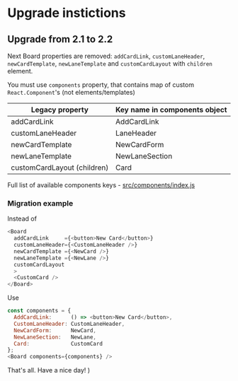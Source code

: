 # Upgrade instictions

## Upgrade from 2.1 to 2.2

Next Board properties are removed: `addCardLink`, `customLaneHeader`, `newCardTemplate`, `newLaneTemplate`
and `customCardLayout` with `children` element. 

You must use `components` property, that contains map of custom
`React.Component`'s (not elements/templates)

| Legacy property     | Key name in components object|
| ------------------- | ---------------------------- |
| addCardLink         | AddCardLink                  |
| customLaneHeader    | LaneHeader                   |
| newCardTemplate     | NewCardForm                  |
| newLaneTemplate     | NewLaneSection               |
| customCardLayout (children) | Card |

Full list of available components keys -
[src/components/index.js](src/components/index.js)

### Migration example

Instead of 

```javascript
<Board 
  addCardLink     ={<button>New Card</button>}
  customLaneHeader={<CustomLaneHeader />}
  newCardTemplate ={<NewCard />} 
  newLaneTemplate ={<NewLane />}
  customCardLayout
  >
  <CustomCard />
</Board>

```

Use

```javascript
const components = {
  AddCardLink:      () => <button>New Card</button>,
  CustomLaneHeader: CustomLaneHeader,
  NewCardForm:      NewCard,
  NewLaneSection:   NewLane,
  Card:             CustomCard
};
<Board components={components} />
```

That's all. Have a nice day! )
